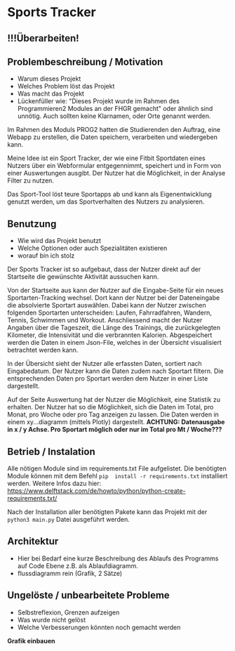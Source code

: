 # Sports Tracker
## !!!Überarbeiten!
## Problembeschreibung / Motivation
 - Warum dieses Projekt
 - Welches Problem löst das Projekt
 - Was macht das Projekt
 - Lückenfüller wie: "Dieses Projekt wurde im Rahmen des Programmieren2 Modules an der FHGR gemacht" oder ähnlich 
   sind unnötig. Auch sollten keine Klarnamen, oder Orte genannt werden.

Im Rahmen des Moduls PROG2 hatten die Studierenden den Auftrag, 
eine Webapp zu erstellen, die Daten speichern, verarbeiten und 
wiedergeben kann.

Meine Idee ist ein Sport Tracker, der wie eine Fitbit 
Sportdaten eines Nutzers über ein Webformular entgegennimmt, 
speichert und in Form von einer Auswertungen ausgibt. Der 
Nutzer hat die Möglichkeit, in der Analyse Filter zu nutzen.

Das Sport-Tool löst teure Sportapps ab und kann als Eigenentwicklung 
genutzt werden, um das Sportverhalten des Nutzers zu analysieren. 

## Benutzung
- Wie wird das Projekt benutzt
- Welche Optionen oder auch Spezialitäten existieren
- worauf bin ich stolz

Der Sports Tracker ist so aufgebaut, dass der Nutzer direkt auf 
der Startseite die gewünschte Aktivität aussuchen kann. 

Von der Startseite aus kann der Nutzer auf die Eingabe-Seite für ein 
neues Sportarten-Tracking wechsel. Dort kann der Nutzer bei der Dateneingabe 
die absolvierte Sportart auswählen. Dabei kann der Nutzer zwischen folgenden 
Sportarten unterscheiden: Laufen, Fahrradfahren, Wandern, Tennis, Schwimmen
und Workout. Anschliessend macht der Nutzer Angaben über die Tageszeit, 
die Länge des Trainings, die zurückgelegten Kilometer, die Intensivität und die 
verbrannten Kalorien. Abgespeichert werden die Daten in einem Json-File, 
welches in der Übersicht visualisiert betrachtet werden kann.

In der Übersicht sieht der Nutzer alle erfassten Daten, sortiert nach 
Eingabedatum. Der Nutzer kann die Daten zudem nach Sportart filtern. 
Die entsprechenden Daten pro Sportart werden dem Nutzer in einer Liste 
dargestellt.

Auf der Seite Auswertung hat der Nutzer die Möglichkeit, eine Statistik
zu erhalten. Der Nutzer hat so die Möglichkeit, sich die Daten im Total, 
pro Monat, pro Woche oder pro Tag anzeigen zu lassen. Die Daten werden 
in einem xy...diagramm (mittels Plotly) dargestellt.
**ACHTUNG: Datenausgabe in x / y Achse. Pro Sportart möglich oder nur im 
Total pro Mt / Woche???**

## Betrieb / Instalation
Alle nötigen Module sind im requirements.txt File aufgelistet. Die benötigten Module können mit dem Befehl `pip 
install -r requirements.txt` installiert werden. Weitere Infos dazu hier: https://www.delftstack.com/de/howto/python/python-create-requirements.txt/

Nach der Installation aller benötigten Pakete kann das Projekt mit der `python3 main.py` Datei ausgeführt werden.

## Architektur
- Hier bei Bedarf eine kurze Beschreibung des Ablaufs des Programms auf Code Ebene z.B. als Ablaufdiagramm.
- flussdiagramm rein (Grafik, 2 Sätze)

## Ungelöste / unbearbeitete Probleme
 - Selbstreflexion, Grenzen aufzeigen
 - Was wurde nicht gelöst
 - Welche Verbesserungen könnten noch gemacht werden
 
**Grafik einbauen**
